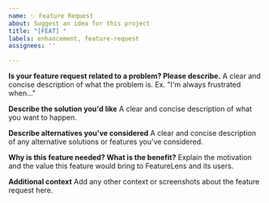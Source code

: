 ```yaml
---
name: ✨ Feature Request
about: Suggest an idea for this project
title: "[FEAT] "
labels: enhancement, feature-request
assignees: ''

---
```


**Is your feature request related to a problem? Please describe.**
A clear and concise description of what the problem is. Ex. "I'm always frustrated when..."

**Describe the solution you'd like**
A clear and concise description of what you want to happen.

**Describe alternatives you've considered**
A clear and concise description of any alternative solutions or features you've considered.

**Why is this feature needed? What is the benefit?**
Explain the motivation and the value this feature would bring to FeatureLens and its users.

**Additional context**
Add any other context or screenshots about the feature request here.
